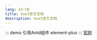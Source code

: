 ```yaml
---
lang: zh-CN
title: Vue3官方文档
description: Vue3官方文档
---
```

::: demo 引用Antd组件
element-plus
:::<el-row>
    <el-button :icon="Search" circle />
    <el-button type="primary" :icon="Edit" circle />
    <el-button type="success" :icon="Check" circle />
    <el-button type="info" :icon="Message" circle />
    <el-button type="warning" :icon="Star" circle />
    <el-button type="danger" :icon="Delete" circle />
  </el-row>
[官网](https://element-plus.org/zh-CN/component/button.html) 
